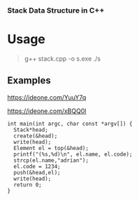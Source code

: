 ### Stack Data Structure in C++

# Usage
  >g++ stack.cpp -o s.exe
  >./s
>
##  Examples

https://ideone.com/YuuY7q

https://ideone.com/xBQQ0l

```
int main(int argc, char const *argv[]) {
  Stack*head;
  create(&head);
  write(head);
  Element el = top(&head);
  printf("(%s,%d)\n", el.name, el.code);
  strcp(el.name,"adrian");
  el.code = 1234;
  push(&head,el);
  write(head);
  return 0;
}
```
